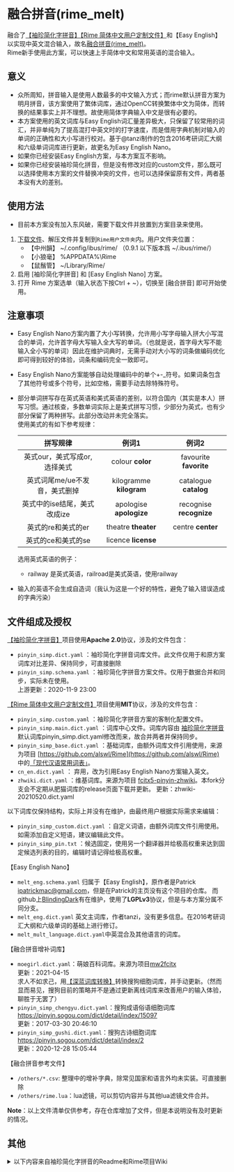 # 融合拼音(rime_melt)
融合了[【袖珍简化字拼音】](https://github.com/rime/rime-pinyin-simp/)[【Rime 简体中文用户定制文件】](https://github.com/huaxianyan/Rime)和【Easy English】以实现中英文混合输入，故名[融合拼音(rime_melt)](https://github.com/tumuyan/rime-pinyin-simp)。   
Rime新手使用此方案，可以快速上手简体中文和常用英语的混合输入。

## 意义 
* 众所周知，拼音输入是使用人数最多的中文输入方式；而rime默认拼音方案为明月拼音，该方案使用了繁体词库，通过OpenCC转换繁体中文为简体，而转换的结果事实上并不理想。故使用简体字典输入中文是很有必要的。
* 本方案使用的英文词库与Easy English词汇量差异极大，只保留了较常用的词汇，并非单纯为了提高混打中英文时的打字速度，而是借用字典机制对输入的单词的正确性和大小写进行校对。基于@tanzi制作的包含2016考研词汇大纲和六级单词词库进行更新，故更名为Easy English Nano。
* 如果你已经安装Easy English方案，与本方案互不影响。
* 如果你已经安装袖珍简化拼音，但是没有修改对应的custom文件，那么既可以选择使用本方案的文件替换冲突的文件，也可以选择保留原有文件，两者基本没有大的差别。   

## 使用方法
* 目前本方案没有加入东风破，需要下载文件并放置到方案目录来使用。 
1. [下载文件](https://github.com/tumuyan/rime-pinyin-simp/archive/master.zip)、解压文件并复制到`Rime用户文件夹`内。用户文件夹位置：  
    * 【中州韻】 ~/.config/ibus/rime/ （0.9.1 以下版本爲 ~/.ibus/rime/）
    * 【小狼毫】 %APPDATA%\Rime
    * 【鼠鬚管】 ~/Library/Rime/
2. 启用 [袖珍简化字拼音] 和 [Easy English Nano] 方案。
3. 打开 Rime 方案选单（输入状态下按Ctrl + ~），切换至 [融合拼音] 即可开始使用。


## 注意事项
* Easy English Nano方案内置了大小写转换，允许用小写字母输入拼大小写混合的单词，允许首字母大写输入全大写的单词。（也就是说，首字母大写不能输入全小写的单词）因此在维护词典时，无需手动对大小写的词条做编码优化即可得到较好的体验，词条和编码完全一致即可。
* Easy English Nano方案能够自动处理编码中的单个+-_符号。如果词条包含了其他符号或多个符号，比如空格，需要手动去除特殊符号。
* 部分单词拼写存在英式英语和美式英语的差别，以符合国内（其实是本人）拼写习惯。通过核查，多数单词实际上是美式拼写习惯，少部分为英式，也有少部分保留了两种拼写。此部分改动并未完全落实。  
    使用美式的有如下参考规律：  

    |拼写规律|例词1|例词2|   
    | :----: | :----: | :----: |  
    | 英式our，美式写成or, 选择美式 | colour **color** | favourite **favorite**  |  
    | 英式词尾me/ue不发音，美式删掉 | kilogramme **kilogram** |catalogue **catalog** |  
    | 英式中的ise结尾，美式改成ize | apologise **apologize** | recognise **recognize** |  
    | 英式的re和美式的er | theatre **theater** | centre **center** |  
    | 英式的ce和美式的se | licence **license** |  |    
  
    
    选用英式英语的例子：  
    - railway 是英式英语，railroad是美式英语，使用railway  



* 输入的英语不会生成自造词（我认为这是一个好的特性，避免了输入错误造成的字典污染）


## 文件组成及授权

[【袖珍简化字拼音】](https://github.com/rime/rime-pinyin-simp/)项目使用**Apache 2.0**协议，涉及的文件包含：  
* `pinyin_simp.dict.yaml` ：袖珍简化字拼音词库文件。此文件仅用于和原方案词库对比差异、保持同步，可直接删除  
* `pinyin_simp.schema.yaml` ：袖珍简化字拼音方案文件。仅用于数据合并和同步，实际未在使用。  
上游更新：2020-11-9 23:00    

[【Rime 简体中文用户定制文件】](https://github.com/huaxianyan/Rime)项目使用**MIT**协议，涉及的文件包含：
- `pinyin_simp.custom.yaml` ：袖珍简化字拼音方案的客制化配置文件。
- `pinyin_simp.main.dict.yaml` ：词库中心文件。词库内容由 [袖珍简化字拼音](https://github.com/rime/rime-pinyin-simp) 默认词库pinyin_simp.dict.yaml修改而来，故合并两者并保持同步。
- `pinyin_simp_base.dict.yaml` ：基础词库，由额外词库文件引用使用，来源为项目 [https://github.com/alswl/Rime](https://github.com/alswl/Rime) 中的[「现代汉语常用词表」](https://raw.githubusercontent.com/alswl/Rime/master/luna_pinyin.xiandaihanyuchangyongcibiao.dict.yaml)。
- `cn_en.dict.yaml` ： 弃用，改为引用Easy English Nano方案输入英文。
- `zhwiki.dict.yaml` ：维基词库。来源为项目 [fcitx5-pinyin-zhwiki](https://github.com/felixonmars/fcitx5-pinyin-zhwiki)。本fork分支会不定期从肥猫词库的release页面下载并更新。
更新：zhwiki-20210520.dict.yaml  
    
以下词库仅保持结构，实际上并没有在维护，由最终用户根据实际需求来编辑：  
- `pinyin_simp_custom.dict.yaml` ：自定义词语，由额外词库文件引用使用。如需添加自定义短语，建议编辑此文件。
- `pinyin_simp_pin.txt` ：候选固定，使用另一个翻译器并给极高权重来达到固定候选列表的目的，编辑时请记得给极高权重。

【Easy English Nano】
* `melt_eng.schema.yaml` 归属于【Easy English】，原作者是Patrick <ipatrickmac@gmail.com>，但是在Patrick的主页没有这个项目的仓库。
而github上[BlindingDark](https://github.com/BlindingDark/rime-easy-en)有在维护，使用了**LGPLv3**协议，但是与本方案分属不同分支。
* `melt_eng.dict.yaml` 英文主词库，作者tanzi，没有更多信息。在2016考研词汇大纲和六级单词的基础上进行修订。
* `melt_mult_language.dict.yaml`中英混合及其他语言的词库。

【融合拼音增补词库】  
- `moegirl.dict.yaml`：萌娘百科词库。来源为项目[mw2fcitx](https://github.com/outloudvi/mw2fcitx/)  
更新：2021-04-15  
求人不如求己，用[【深蓝词库转换】](https://github.com/studyzy/imewlconverter)转换搜狗细胞词库，并手动更新。（然而显而易见，搜狗目前的策略并不是通过更新离线词库来改善用户的输入体验，聊胜于无罢了）
- `pinyin_simp_chengyu.dict.yaml`：搜狗成语俗语细胞词库 https://pinyin.sogou.com/dict/detail/index/15097   
更新：2017-03-30 20:46:10
- `pinyin_simp_gushi.dict.yaml`：搜狗古诗细胞词库 https://pinyin.sogou.com/dict/detail/index/2  
更新：2020-12-28 15:05:44



【融合拼音参考文件】  
- `/others/*.csv`: 整理中的增补字典，除常见国家和语言外均未实装。可直接删除  
- `/others/rime.lua`：lua滤镜，可以剪切内容并与其他lua滤镜文件合并。

**Note**：以上文件清单仅供参考，存在仓库增加了文件，但是本说明没有及时更新的情况。  


## 其他

<details>
<summary>以下内容来自袖珍简化字拼音的Readme和Rime项目Wiki</summary>

# 袖珍简化字拼音

配方： ℞ **pinyin-simp**

[Rime](https://rime.im) 袖珍简化字拼音輸入方案

## 安裝

[東風破](https://github.com/rime/plum) 安裝口令： `bash rime-install pinyin-simp`

授權條款：見 [LICENSE](LICENSE)


# [Rime说明书](https://github.com/rime/home/wiki/UserGuide)   
## 使用快捷键

- 设置：在Rime输入状态下，按  `F4`  鍵或組合鍵  ``Ctrl+` ``  喚出輸入方案選單（`` ` ``  鍵常見於  `1`  的左方），可以进入输入方案及选项设置。
使用 ←→鍵 定位光標插入點「‸」（或顯示爲「›」），編輯輸入碼。 也可用來縮短後選詞所對應輸入碼的範圍、確認詞句的一部分。
- 光标：
`Home`、`End`  鍵 快速跳至句首、句末。
`BackSpace`、`Delete`  鍵 分別刪除光標前、後的編碼字符。注意在蘋果鍵盤上前者標註爲  `Delete`，後者通常是組合鍵  `Fn+Delete`。
`Escape`  鍵 清空未完成的輸入。

- 刪除誤上屏的錯詞：先把選字光標（用上、下鍵）移到要刪除的用戶詞組上，再按下  `Shift+Delete`  或  `Control+Delete`（蘋果鍵盤用  `Shift+Fn+Delete`）。 
这个操作只能從用戶詞典中刪除詞組。用於碼表中原有的詞組時，只會取消其調頻效果。

### 輸入標點符號

按鍵到標點符號的映射有三種形式：

-   按鍵對應惟一的符號，按鍵後直接輸出該符號，如「，」
-   按鍵對應一組配對的符號，符號交替出現，如「“”」
-   按鍵對應多種符號，按鍵後展現選單。此時可按空格鍵或回車鍵確認高亮的符號，反復按該鍵則選中下一種符號。

每一款輸入方案，都可以定義兩套符號表，以「方案選單」裏的選項「半角←→全角」往復切換。

### 中西文切換

打開「方案選單」，使用選項「中文←→西文」可在兩種轉換狀態間往復切換。

此外，默認可用左右  `Shift`  鍵快速切換。

**特别的**，在輸入了部分編碼的情況下，左  `Shift`  切換輸入法光標左面的編碼內容，右  `Shift`  切換光標右面即將輸入的內容。

注意：Mac 系統上的鼠鬚管不能區分左、右  `Shift`  ，因此左、右  `Shift`  鍵的作用一樣。


### Emacs 風格的編輯鍵

註：Windows 版本 Alt 組合鍵不可用。

-   ↑：`Control+p`
-   ↓：`Control+n`
-   ←：`Control+b`
-   →：`Control+f`
-   上頁：`Alt+v`
-   下頁：`Control+v`
-   句首：`Control+a`
-   句末：`Control+e`
-   回退：`Control+h`
-   刪除：`Control+d`
-   清空：`Control+g`
-   刪詞：`Control+k`

</details>
